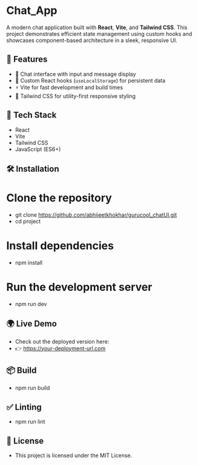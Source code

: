 # Chat_App

A modern chat application built with **React**, **Vite**, and **Tailwind CSS**. This project demonstrates efficient state management using custom hooks and showcases component-based architecture in a sleek, responsive UI.

## 🚀 Features
- 💬 Chat interface with input and message display
- 🧠 Custom React hooks (`useLocalStorage`) for persistent data
- ⚡ Vite for fast development and build times
- 🎨 Tailwind CSS for utility-first responsive styling

## 🧱 Tech Stack
- React
- Vite
- Tailwind CSS
- JavaScript (ES6+)


## 🛠️ Installation
# Clone the repository
- git clone <https://github.com/abhijeetkhokhar/gurucool_chatUI.git>
- cd project

# Install dependencies
- npm install

# Run the development server
- npm run dev

## 🌍 Live Demo
- Check out the deployed version here:
- 👉 https://your-deployment-url.com

## 📦 Build
- npm run build

## ✅ Linting
- npm run lint

## 📃 License
- This project is licensed under the MIT License.


